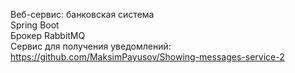 Веб-сервис: банковская система  
Spring Boot  
Брокер RabbitMQ  
Сервис для получения уведомлений: https://github.com/MaksimPayusov/Showing-messages-service-2  
